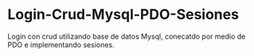 # Login-Crud-Mysql-PDO-Sesiones

Login con crud utilizando base de datos Mysql, conecatdo por medio de PDO e implementando sesiones.
